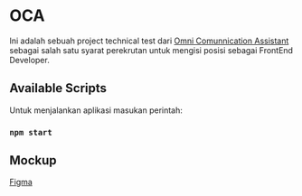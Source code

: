 # OCA

Ini adalah sebuah project technical test dari [Omni Comunnication Assistant](https://ocaindonesia.co.id/) sebagai salah satu syarat perekrutan untuk mengisi posisi sebagai FrontEnd Developer.

## Available Scripts

Untuk menjalankan aplikasi masukan perintah:

### `npm start`

## Mockup

[Figma](https://www.figma.com/file/xJrxfX3bjO2aKUmzrV0PQ7/Untitled?node-id=0%3A1)
